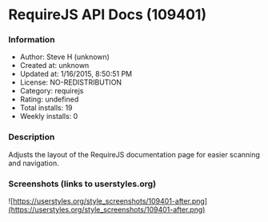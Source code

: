 # RequireJS API Docs (109401)

### Information
- Author: Steve H (unknown)
- Created at: unknown
- Updated at: 1/16/2015, 8:50:51 PM
- License: NO-REDISTRIBUTION
- Category: requirejs
- Rating: undefined
- Total installs: 19
- Weekly installs: 0


### Description
Adjusts the layout of the RequireJS documentation page for easier scanning and navigation.


### Screenshots (links to userstyles.org)
![https://userstyles.org/style_screenshots/109401-after.png](https://userstyles.org/style_screenshots/109401-after.png)


